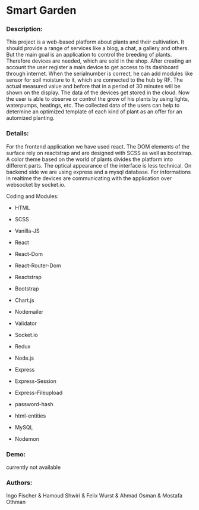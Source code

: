 # Smart Garden

### Description:
This project is a web-based platform about plants and their cultivation. It should provide a range of services like a blog, a chat, a gallery and others. But the main goal is an application to control the breeding of plants. Therefore devices are needed, which are sold in the shop. After creating an account the user register a main device to get access to its dashboard through internet. When the serialnumber is correct, he can add modules like sensor for soil moisture to it, which are connected to the hub by RF. The actual measured value and before that in a period of 30 minutes will be shown on the display. The data of the devices get stored in the cloud. Now the user is able to observe or control the grow of his plants by using lights, waterpumps, heatings, etc. The collected data of the users can help to determine an optimized template of each kind of plant as an offer for an automized planting.

### Details:
For the frontend application we have used react. The DOM elements of the surface rely on reactstrap and are designed with SCSS as well as bootstrap. A color theme based on the world of plants divides the platform into different parts. The optical appearance of the interface is less technical. On backend side we are using express and a mysql database. For informations in realtime the devices are communicating with the application over websocket by socket.io.

Coding and Modules:
- HTML
- SCSS
- Vanilla-JS

- React
- React-Dom
- React-Router-Dom
- Reactstrap
- Bootstrap
- Chart.js
- Nodemailer
- Validator
- Socket.io
- Redux

- Node.js
- Express
- Express-Session
- Express-Fileupload
- password-hash
- html-entities
- MySQL
- Nodemon

### Demo:
currently not available

### Authors:
Ingo Fischer & Hamoud Shwiri & Felix Wurst & Ahmad Osman & Mostafa Othman
